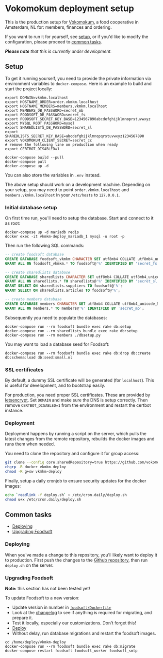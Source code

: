 Vokomokum deployment setup
==========================

This is the production setup for [Vokomokum](http://vokomokum.nl/), a food
cooperative in Amsterdam, NL for: members, finances and ordering.

If you want to run it for yourself, see [setup](#setup), or if you'd like to modify the configuration,
please proceed to [common tasks](#common-tasks).


_**Please note** that this is currently under development._


## Setup

To get it running yourself, you need to provide the private information via environment variables to
`docker-compose`. Here is an example to build and start the project locally:

```shell
export DOMAIN=vkmkm.localhost
export HOSTNAME_ORDER=order.vkmkm.localhost
export HOSTNAME_MEMBERS=members.vkmkm.localhost
export MEMBERS_DB_PASSWORD=secret_mb
export FOODSOFT_DB_PASSWORD=secret_fs
export FOODSOFT_SECRET_KEY_BASE=1234567890abcdefghijklmnoprstuvwxyz
export MYSQL_ROOT_PASSWORD=mysql
export SHAREDLISTS_DB_PASSWORD=secret_sl
export SHAREDLISTS_SECRET_KEY_BASE=abcdefghijklmnopqrstuvwxyz1234567890
export VOKOMOKUM_CLIENT_SECRET=secret_cc
# remove the following line on production when ready
export CERTBOT_DISABLED=1

docker-compose build --pull
docker-compose pull
docker-compose up -d
```

You can also store the variables in `.env` instead.

The above setup should work on a development machine. Depending on your setup, you may need
to point `order.vkmkm.localhost` and `members.vkmkm.localhost` in your `/etc/hosts` to `127.0.0.1`.


### Initial database setup

On first time run, you'll need to setup the database. Start and connect to it as root:

```shell
docker-compose up -d mariadb redis
docker exec -it vkmkm-deploy_mariadb_1 mysql -u root -p
```

Then run the following SQL commands:

```sql
-- create foodsoft database
CREATE DATABASE foodsoft_vkmkm CHARACTER SET utf8mb4 COLLATE utf8mb4_unicode_520_ci;
GRANT ALL ON foodsoft_vkmkm.* TO foodsoft@'%' IDENTIFIED BY 'secret_fs';

-- create sharedlists database
CREATE DATABASE sharedlists CHARACTER SET utf8mb4 COLLATE utf8mb4_unicode_520_ci;
GRANT ALL ON sharedlists.* TO sharedlists@'%' IDENTIFIED BY 'secret_sl';
GRANT SELECT ON sharedlists.suppliers TO foodsoft@'%';
GRANT SELECT ON sharedlists.articles TO foodsoft@'%';

-- create members database
CREATE DATABASE members CHARACTER SET utf8mb4 COLLATE utf8mb4_unicode_520_ci;
GRANT ALL ON members.* TO members@'%' IDENTIFIED BY 'secret_mb';
```

Subsequently you need to populate the databases:

```shell
docker-compose run --rm foodsoft bundle exec rake db:setup
docker-compose run --rm sharedlists bundle exec rake db:setup
docker-compose run --rm members ./dbsetup.py
```

You may want to load a database seed for Foodsoft:

```shell
docker-compose run --rm foodsoft bundle exec rake db:drop db:create db:schema:load db:seed:small.nl
```

### SSL certificates

By default, a dummy SSL certificate will be generated (for `localhost`). This is useful for
development, and to bootstrap easily.

For production, you need proper SSL certificates. These are provided by
[letsencrypt](https://letsencrypt.org). Set `DOMAIN` and make sure the DNS is setup correctly.
Then remove `CERTBOT_DISABLED=1` from the environment and restart the certbot instance.

### Deployment

Deployment happens by running a script on the server, which pulls the latest changes from
the remote repository, rebuilds the docker images and runs them when needed.

You need to clone the repository and configure it for group access:

```sh
git clone --config core.sharedRepository=true https://github.com/vokomokum/vkmkm-deploy.git
chgrp -R docker vkmkm-deploy
chmod -R g+sw vkmkm-deploy
```

Finally, setup a daily cronjob to ensure security updates for the docker images:

```sh
echo `readlink -f deploy.sh` > /etc/cron.daily/deploy.sh
chmod u+x /etc/cron.daily/deploy.sh
```

## Common tasks

* [Deploying](#deploying)
* [Upgrading Foodsoft](#upgrading-foodsoft)


### Deploying

When you've made a change to this repository, you'll likely want to deploy it to production.
First push the changes to the [Github repository](https://github.com/vokomokum/vkmkm-deploy),
then run `deploy.sh` on the server.

### Upgrading Foodsoft

**Note:** this section has not been tested yet!

To update Foodsoft to a new version:

* Update version in number in [`foodsoft/Dockerfile`](foodsoft/Dockerfile)
* Look at the [changelog](https://github.com/foodcoops/foodsoft/blob/master/CHANGELOG.md) to see if anything is required for migrating, and prepare it.
* Test it locally, especially our customizations. Don't forget this!
* [Deploy](#deploying)
* Without delay, run database migrations and restart the foodsoft images.

```shell
cd /home/deploy/vkmkm-deploy
docker-compose run --rm foodsoft bundle exec rake db:migrate
docker-compose restart foodsoft foodsoft_worker foodsoft_smtp
```

